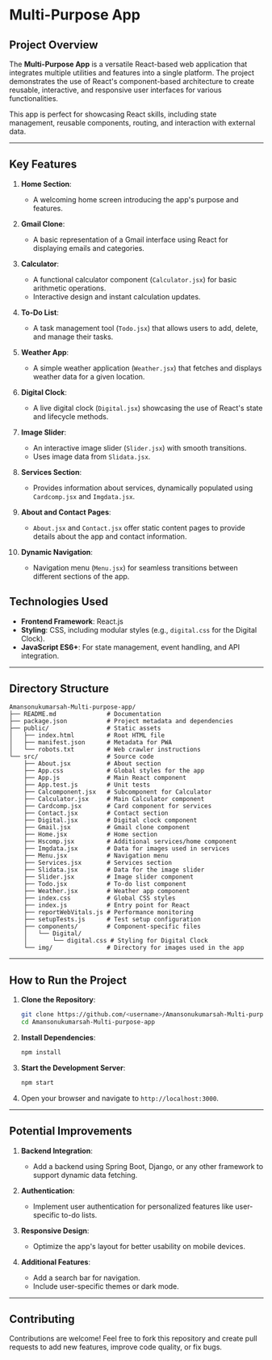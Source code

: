 # Multi-Purpose App

## **Project Overview**

The **Multi-Purpose App** is a versatile React-based web application that integrates multiple utilities and features into a single platform. The project demonstrates the use of React's component-based architecture to create reusable, interactive, and responsive user interfaces for various functionalities. 

This app is perfect for showcasing React skills, including state management, reusable components, routing, and interaction with external data.

---

## **Key Features**

1. **Home Section**:
   - A welcoming home screen introducing the app's purpose and features.

2. **Gmail Clone**:
   - A basic representation of a Gmail interface using React for displaying emails and categories.

3. **Calculator**:
   - A functional calculator component (`Calculator.jsx`) for basic arithmetic operations.
   - Interactive design and instant calculation updates.

4. **To-Do List**:
   - A task management tool (`Todo.jsx`) that allows users to add, delete, and manage their tasks.

5. **Weather App**:
   - A simple weather application (`Weather.jsx`) that fetches and displays weather data for a given location.

6. **Digital Clock**:
   - A live digital clock (`Digital.jsx`) showcasing the use of React's state and lifecycle methods.

7. **Image Slider**:
   - An interactive image slider (`Slider.jsx`) with smooth transitions.
   - Uses image data from `Slidata.jsx`.

8. **Services Section**:
   - Provides information about services, dynamically populated using `Cardcomp.jsx` and `Imgdata.jsx`.

9. **About and Contact Pages**:
   - `About.jsx` and `Contact.jsx` offer static content pages to provide details about the app and contact information.

10. **Dynamic Navigation**:
    - Navigation menu (`Menu.jsx`) for seamless transitions between different sections of the app.


## **Technologies Used**

- **Frontend Framework**: React.js
- **Styling**: CSS, including modular styles (e.g., `digital.css` for the Digital Clock).
- **JavaScript ES6+**: For state management, event handling, and API integration.

---

## **Directory Structure**

```
Amansonukumarsah-Multi-purpose-app/
├── README.md              # Documentation
├── package.json           # Project metadata and dependencies
├── public/                # Static assets
│   ├── index.html         # Root HTML file
│   ├── manifest.json      # Metadata for PWA
│   └── robots.txt         # Web crawler instructions
└── src/                   # Source code
    ├── About.jsx          # About section
    ├── App.css            # Global styles for the app
    ├── App.js             # Main React component
    ├── App.test.js        # Unit tests
    ├── Calcomponent.jsx   # Subcomponent for Calculator
    ├── Calculator.jsx     # Main Calculator component
    ├── Cardcomp.jsx       # Card component for services
    ├── Contact.jsx        # Contact section
    ├── Digital.jsx        # Digital clock component
    ├── Gmail.jsx          # Gmail clone component
    ├── Home.jsx           # Home section
    ├── Hscomp.jsx         # Additional services/home component
    ├── Imgdata.jsx        # Data for images used in services
    ├── Menu.jsx           # Navigation menu
    ├── Services.jsx       # Services section
    ├── Slidata.jsx        # Data for the image slider
    ├── Slider.jsx         # Image slider component
    ├── Todo.jsx           # To-do list component
    ├── Weather.jsx        # Weather app component
    ├── index.css          # Global CSS styles
    ├── index.js           # Entry point for React
    ├── reportWebVitals.js # Performance monitoring
    ├── setupTests.js      # Test setup configuration
    ├── components/        # Component-specific files
    │   └── Digital/
    │       └── digital.css # Styling for Digital Clock
    └── img/               # Directory for images used in the app
```

---

## **How to Run the Project**

1. **Clone the Repository**:
   ```bash
   git clone https://github.com/<username>/Amansonukumarsah-Multi-purpose-app.git
   cd Amansonukumarsah-Multi-purpose-app
   ```

2. **Install Dependencies**:
   ```bash
   npm install
   ```

3. **Start the Development Server**:
   ```bash
   npm start
   ```

4. Open your browser and navigate to `http://localhost:3000`.

---

## **Potential Improvements**

1. **Backend Integration**:
   - Add a backend using Spring Boot, Django, or any other framework to support dynamic data fetching.

2. **Authentication**:
   - Implement user authentication for personalized features like user-specific to-do lists.

3. **Responsive Design**:
   - Optimize the app's layout for better usability on mobile devices.

4. **Additional Features**:
   - Add a search bar for navigation.
   - Include user-specific themes or dark mode.

---

## **Contributing**

Contributions are welcome! Feel free to fork this repository and create pull requests to add new features, improve code quality, or fix bugs.

